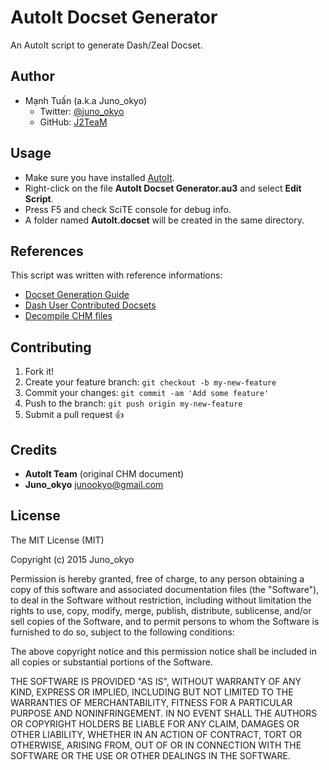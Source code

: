 # AutoIt Docset Generator

An AutoIt script to generate Dash/Zeal Docset.

## Author

- Mạnh Tuấn (a.k.a Juno_okyo)
	+ Twitter: [@juno_okyo](https://twitter.com/juno_okyo)
	+ GitHub: [J2TeaM](https://github.com/J2TeaM)

## Usage

- Make sure you have installed [AutoIt](https://www.autoitscript.com/site/autoit/downloads/).
- Right-click on the file **AutoIt Docset Generator.au3** and select **Edit Script**.
- Press F5 and check SciTE console for debug info.
- A folder named **AutoIt.docset** will be created in the same directory.

## References

This script was written with reference informations:
- [Docset Generation Guide](https://kapeli.com/docsets#dashDocset)
- [Dash User Contributed Docsets](https://github.com/Kapeli/Dash-User-Contributions#dash-user-contributed-docsets)
- [Decompile CHM files](https://msdn.microsoft.com/en-us/library/windows/desktop/ms524370(v=vs.85).aspx)

## Contributing

1. Fork it!
2. Create your feature branch: `git checkout -b my-new-feature`
3. Commit your changes: `git commit -am 'Add some feature'`
4. Push to the branch: `git push origin my-new-feature`
5. Submit a pull request :+1:

## Credits

- **AutoIt Team** (original CHM document)
- **Juno_okyo** <junookyo@gmail.com>

## License

The MIT License (MIT)

Copyright (c) 2015 Juno_okyo

Permission is hereby granted, free of charge, to any person obtaining a copy
of this software and associated documentation files (the "Software"), to deal
in the Software without restriction, including without limitation the rights
to use, copy, modify, merge, publish, distribute, sublicense, and/or sell
copies of the Software, and to permit persons to whom the Software is
furnished to do so, subject to the following conditions:

The above copyright notice and this permission notice shall be included in all
copies or substantial portions of the Software.

THE SOFTWARE IS PROVIDED "AS IS", WITHOUT WARRANTY OF ANY KIND, EXPRESS OR
IMPLIED, INCLUDING BUT NOT LIMITED TO THE WARRANTIES OF MERCHANTABILITY,
FITNESS FOR A PARTICULAR PURPOSE AND NONINFRINGEMENT. IN NO EVENT SHALL THE
AUTHORS OR COPYRIGHT HOLDERS BE LIABLE FOR ANY CLAIM, DAMAGES OR OTHER
LIABILITY, WHETHER IN AN ACTION OF CONTRACT, TORT OR OTHERWISE, ARISING FROM,
OUT OF OR IN CONNECTION WITH THE SOFTWARE OR THE USE OR OTHER DEALINGS IN THE
SOFTWARE.